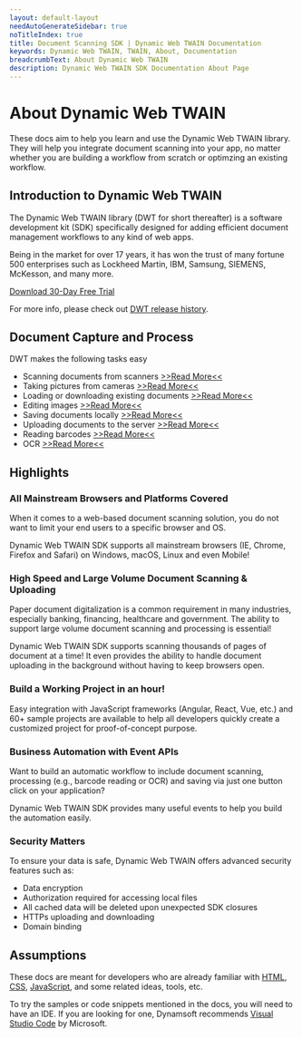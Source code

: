 ```yaml
---
layout: default-layout
needAutoGenerateSidebar: true
noTitleIndex: true
title: Document Scanning SDK | Dynamic Web TWAIN Documentation
keywords: Dynamic Web TWAIN, TWAIN, About, Documentation
breadcrumbText: About Dynamic Web TWAIN
description: Dynamic Web TWAIN SDK Documentation About Page
---
```


# About Dynamic Web TWAIN

These docs aim to help you learn and use the Dynamic Web TWAIN library. They will help you integrate document scanning into your app, no matter whether you are building a workflow from scratch or optimzing an existing workflow.

## Introduction to Dynamic Web TWAIN

The Dynamic Web TWAIN library (DWT for short thereafter) is a software development kit (SDK) specifically designed for adding efficient document management workflows to any kind of web apps.

Being in the market for over 17 years, it has won the trust of many fortune 500 enterprises such as Lockheed Martin, IBM, Samsung, SIEMENS, McKesson, and many more. 

<a class="btn d-btn bgOrange hide-sm hide-xs" href="https://www.dynamsoft.com/web-twain/downloads">Download 30-Day Free Trial</a>

For more info, please check out <a href="{{site.info}}schedule/stable.html" target="_blank">DWT release history</a>.

## Document Capture and Process

DWT makes the following tasks easy

* Scanning documents from scanners [>>Read More<<]({{site.indepth}}features/input.html#scan)
* Taking pictures from cameras [>>Read More<<]({{site.indepth}}features/input.html#capture)
* Loading or downloading existing documents [>>Read More<<]({{site.indepth}}features/input.html#load)
* Editing images [>>Read More<<]({{site.indepth}}features/edit.html)
* Saving documents locally [>>Read More<<]({{site.indepth}}features/output.html#save)
* Uploading documents to the server [>>Read More<<]({{site.indepth}}features/output.html#upload)
* Reading barcodes [>>Read More<<]({{site.indepth}}features/barcode.html)
* OCR [>>Read More<<]({{site.indepth}}features/ocr.html)

## Highlights

### All Mainstream Browsers and Platforms Covered

When it comes to a web-based document scanning solution, you do not want to limit your end users to a specific browser and OS.

Dynamic Web TWAIN SDK supports all mainstream browsers (IE, Chrome, Firefox and Safari) on Windows, macOS, Linux and even Mobile! 

### High Speed and Large Volume Document Scanning & Uploading

Paper document digitalization is a common requirement in many industries, especially banking, financing, healthcare and government. The ability to support large volume document scanning and processing is essential!

Dynamic Web TWAIN SDK supports scanning thousands of pages of document at a time! It even provides the ability to handle document uploading in the background without having to keep browsers open.

### Build a Working Project in an hour!

Easy integration with JavaScript frameworks (Angular, React, Vue, etc.) and 60+ sample projects are available to help all developers quickly create a customized project for proof-of-concept purpose. 

### Business Automation with Event APIs

Want to build an automatic workflow to include document scanning, processing (e.g., barcode reading or OCR) and saving via just one button click on your application? 

Dynamic Web TWAIN SDK provides many useful events to help you build the automation easily.

### Security Matters

To ensure your data is safe, Dynamic Web TWAIN offers advanced security features such as:
*	Data encryption
*	Authorization required for accessing local files
*	All cached data will be deleted upon unexpected SDK closures
*	HTTPs uploading and downloading
*	Domain binding

## Assumptions

These docs are meant for developers who are already familiar with <a href="https://developer.mozilla.org/docs/Learn/HTML/Introduction_to_HTML" target="_blank">HTML</a>, <a href="https://developer.mozilla.org/docs/Learn/CSS/First_steps" target="_blank">CSS</a>, <a href="https://developer.mozilla.org/en-US/docs/Web/JavaScript/A_re-introduction_to_JavaScript" target="_blank">JavaScript</a>, and some related ideas, tools, etc.

To try the samples or code snippets mentioned in the docs, you will need to have an IDE. If you are looking for one, Dynamsoft recommends <a href="https://code.visualstudio.com/" target="_blank">Visual Studio Code</a> by Microsoft.
